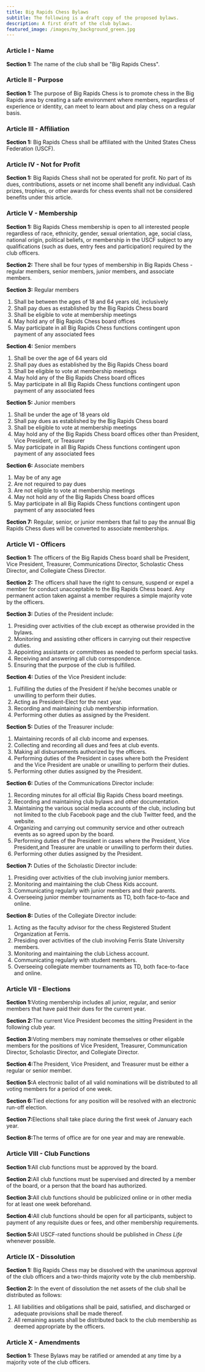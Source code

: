 ```yaml
---
title: Big Rapids Chess Bylaws
subtitle: The following is a draft copy of the proposed bylaws.
description: A first draft of the club bylaws.
featured_image: /images/my_background_green.jpg
---
```


### Article I - Name

<span style="color: black;">**Section 1:**</span> The name of the club shall be "Big Rapids Chess".

### Article II - Purpose

<span style="color: black;">**Section 1:**</span> The purpose of Big Rapids Chess is to promote chess in the Big Rapids area by creating a safe environment where members, regardless of experience or identity, can meet to learn about and play chess on a regular basis.

### Article III - Affiliation

<span style="color: black;">**Section 1:**</span> Big Rapids Chess shall be affiliated with the United States Chess Federation (USCF).

### Article IV - Not for Profit

<span style="color: black;">**Section 1:**</span> Big Rapids Chess shall not be operated for profit. No part of its dues, contributions, assets or net income shall benefit any individual. Cash prizes, trophies, or other awards for chess events shall not be considered benefits under this article.

### Article V - Membership

<span style="color: black;">**Section 1:**</span> Big Rapids Chess membership is open to all interested people regardless of race, ethnicity, gender, sexual orientation, age, social class, national origin, political beliefs, or membership in the USCF subject to any qualifications (such as dues, entry fees and participation) required by the club officers.

<span style="color: black;">**Section 2:**</span> There shall be four types of membership in Big Rapids Chess - regular members, senior members, junior members, and associate members.

<span style="color: black;">**Section 3:**</span> Regular members 
<ol style="padding-left: 20px;">
<li>Shall be between the ages of 18 and 64 years old, inclusively</li> 
<li>Shall pay dues as established by the Big Rapids Chess board</li>
<li>Shall be eligible to vote at membership meetings</li>
<li>May hold any of Big Rapids Chess board offices</li>
<li>May participate in all Big Rapids Chess functions contingent upon payment of any associated fees</li>
</ol>

<span style="color: black;">**Section 4:**</span> Senior members
<ol style="padding-left: 20px;">
<li>Shall be over the age of 64 years old</li>
<li>Shall pay dues as established by the Big Rapids Chess board</li>
<li>Shall be eligible to vote at membership meetings</li>
<li>May hold any of the Big Rapids Chess board offices</li>
<li>May participate in all Big Rapids Chess functions contingent upon payment of any associated fees</li>
</ol>

<span style="color: black;">**Section 5:**</span> Junior members
<ol style="padding-left: 20px;">
<li>Shall be under the age of 18 years old</li> 
<li>Shall pay dues as established by the Big Rapids Chess board</li>
<li>Shall be eligible to vote at membership meetings</li>
<li>May hold any of the Big Rapids Chess board offices other than President, Vice President, or Treasurer</li>
<li>May participate in all Big Rapids Chess functions contingent upon payment of any associated fees</li>
</ol>

<span style="color: black;">**Section 6:**</span> Associate members
<ol style="padding-left: 20px;">
<li>May be of any age</li> 
<li>Are not required to pay dues</li> 
<li>Are not eligible to vote at membership meetings</li>
<li>May not hold any of the Big Rapids Chess board offices</li>
<li>May participate in all Big Rapids Chess functions contingent upon payment of any associated fees</li>
</ol>

<span style="color: black;">**Section 7:**</span> Regular, senior, or junior members that fail to pay the annual Big Rapids Chess dues will be converted to associate memberships.

### Article VI - Officers

<span style="color: black;">**Section 1:**</span> The officers of the Big Rapids Chess board shall be President, Vice President, Treasurer, Communications Director, Scholastic Chess Director, and Collegiate Chess Director.

<span style="color: black;">**Section 2:**</span> The officers shall have the right to censure, suspend or expel a member for conduct unacceptable to the Big Rapids Chess board. Any permanent action taken against a member requires a simple majority vote by the officers.

<span style="color: black;">**Section 3:**</span> Duties of the President include:
<ol style="padding-left: 20px;">
<li>Presiding over activities of the club except as otherwise provided in the bylaws.</li>  
<li>Monitoring and assisting other officers in carrying out their respective duties.</li>  
<li>Appointing assistants or committees as needed to perform special tasks.</li>  
<li>Receiving and answering all club correspondence.</li>  
<li>Ensuring that the purpose of the club is fulfilled.</li>  
</ol>

<span style="color: black;">**Section 4:**</span> Duties of the Vice President include:
<ol style="padding-left: 20px;">
<li>Fulfilling the duties of the President if he/she becomes unable or unwilling to perform their duties.</li>
<li>Acting as President-Elect for the next year.</li>
<li>Recording and maintaining club membership information.</li>
<li>Performing other duties as assigned by the President.</li>
</ol>

<span style="color: black;">**Section 5:**</span> Duties of the Treasurer include:
<ol style="padding-left: 20px;">
<li>Maintaining records of all club income and expenses.</li>  
<li>Collecting and recording all dues and fees at club events.</li>  
<li>Making all disbursements authorized by the officers.</li>  
<li>Performing duties of the President in cases where both the President and the Vice President are unable or unwilling to perform their duties.</li>
<li>Performing other duties assigned by the President.</li>  
</ol>

<span style="color: black;">**Section 6:**</span> Duties of the Communications Director include:
<ol style="padding-left: 20px;">
<li>Recording minutes for all official Big Rapids Chess board meetings.</li>
<li>Recording and maintaining club bylaws and other documentation.</li>
<li>Maintaining the various social media accounts of the club, including but not limited to the club Facebook page and the club Twitter feed, and the website.</li>
<li>Organizing and carrying out community service and other outreach events as so agreed upon by the board.</li>  
<li>Performing duties of the President in cases where the President, Vice President,and Treasurer are unable or unwilling to perform their duties.</li>
<li>Performing other duties assigned by the President.</li>
</ol>

<span style="color: black;">**Section 7:**</span> Duties of the Scholastic Director include:
<ol style="padding-left: 20px;">
<li>Presiding over activities of the club involving junior members.</li>
<li>Monitoring and maintaining the club Chess Kids account.</li>
<li>Communicating regularly with junior members and their parents.</li>
<li>Overseeing junior member tournaments as TD, both face-to-face and online.</li>
</ol>

<span style="color: black;">**Section 8:**</span> Duties of the Collegiate Director include:
<ol style="padding-left: 20px;">
<li>Acting as the faculty advisor for the chess Registered Student Organization at Ferris.</li>
<li>Presiding over activities of the club involving Ferris State University members.</li>
<li>Monitoring and maintaining the club Lichess account.</li>
<li>Communicating regularly with student members.</li>
<li>Overseeing collegiate member tournaments as TD, both face-to-face and online.</li>
</ol>

### Article VII - Elections
<span style="color: black;">**Section 1:**</span>Voting membership includes all junior, regular, and senior members that have paid their dues for the current year.

<span style="color: black;">**Section 2:**</span>The current Vice President becomes the sitting President in the following club year.

<span style="color: black;">**Section 3:**</span>Voting members may nominate themselves or other eligable members for the positions of Vice President, Treasurer, Communication Director, Scholastic Director, and Collegiate Director.

<span style="color: black;">**Section 4:**</span>The President, Vice President, and Treasurer must be either a regular or senior member.

<span style="color: black;">**Section 5:**</span>A electronic ballot of all valid nominations will be distributed to all voting members for a period of one week.

<span style="color: black;">**Section 6:**</span>Tied elections for any position will be resolved with an electronic run-off election.

<span style="color: black;">**Section 7:**</span>Elections shall take place during the first week of January each year.

<span style="color: black;">**Section 8:**</span>The terms of office are for one year and may are renewable.

### Article VIII - Club Functions

<span style="color: black;">**Section 1:**</span>All club functions must be approved by the board.

<span style="color: black;">**Section 2:**</span>All club functions must be supervised and directed by a member of the board, or a person that the board has authorized.

<span style="color: black;">**Section 3:**</span>All club functions should be publicized online or in other media for at least one week beforehand.

<span style="color: black;">**Section 4:**</span>All club functions should be open for all participants, subject to payment of any requisite dues or fees, and other membership requirements.

<span style="color: black;">**Section 5:**</span>All USCF-rated functions should be published in _Chess Life_ whenever possible.

### Article IX - Dissolution

<span style="color: black;">**Section 1:**</span> Big Rapids Chess may be dissolved with the unanimous approval of the club officers and a two-thirds majority vote by the club membership.

<span style="color: black;">**Section 2:**</span> In the event of dissolution the net assets of the club shall be distributed as follows:
<ol style="padding-left: 20px;">
<li>All liabilities and obligations shall be paid, satisfied, and discharged or adequate provisions shall be made thereof.</li>
<li>All remaining assets shall be distributed back to the club membership as deemed appropriate by the officers.</li>
</ol>

### Article X - Amendments

<span style="color: black;">**Section 1:**</span> These Bylaws may be ratified or amended at any time by a majority vote of the club officers.
